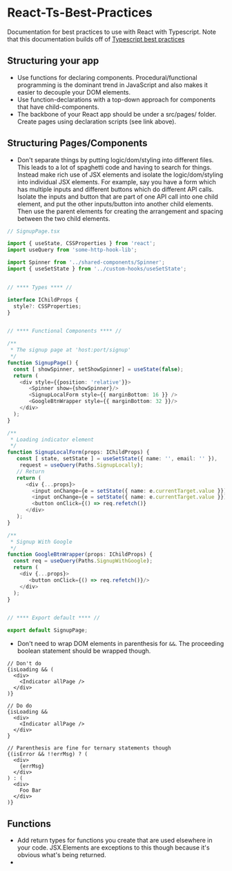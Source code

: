 # React-Ts-Best-Practices

Documentation for best practices to use with React with Typescript. Note that this documentation builds off of <a href="https://github.com/seanpmaxwell/Typescript-Best-Practices">Typescript best practices</a>


## Structuring your app

- Use functions for declaring components. Procedural/functional programming is the dominant trend in JavaScript and also makes it easier to decouple your DOM elements.
- Use function-declarations with a top-down approach for components that have child-components.
- The backbone of your React app should be under a src/pages/ folder. Create pages using declaration scripts (see link above).


## Structuring Pages/Components

- Don't separate things by putting logic/dom/styling into different files. This leads to a lot of spaghetti code and having to search for things. Instead make rich use of JSX elements and isolate the logic/dom/styling into individual JSX elements. For example, say you have a form which has multiple inputs and different buttons which do different API calls. Isolate the inputs and button that are part of one API call into one child element, and put the other inputs/button into another child elements. Then use the parent elements for creating the arrangement and spacing between the two child elements.
```typescript
// SignupPage.tsx

import { useState, CSSProperties } from 'react';
import useQuery from 'some-http-hook-lib';

import Spinner from '../shared-components/Spinner';
import { useSetState } from '../custom-hooks/useSetState';


// **** Types **** //

interface IChildProps {
  style?: CSSProperties;
}


// **** Functional Components **** //

/**
 * The signup page at 'host:port/signup'
 */
function SignupPage() {
  const [ showSpinner, setShowSpinner] = useState(false);
  return (
    <div style={{position: 'relative'}}>
       <Spinner show={showSpinner}/>
       <SignupLocalForm style={{ marginBottom: 16 }} />
       <GoogleBtnWrapper style={{ marginBottom: 32 }}/>
    </div>
  );
}

/**
 * Loading indicator element
 */
function SignupLocalForm(props: IChildProps) {
   const [ state, setState ] = useSetState({ name: '', email: '' }),
    request = useQuery(Paths.SignupLocally);
   // Return
   return (
      <div {...props}>
        <input onChange={e = setState({ name: e.currentTarget.value }})/>
        <input onChange={e = setState({ name: e.currentTarget.value }})/>
        <button onClick={() => req.refetch()}
      </div>
   );
}

/**
 * Signup With Google
 */
function GoogleBtnWrapper(props: IChildProps) {
  const req = useQuery(Paths.SignupWithGoogle);
  return (
    <div {...props}>
       <button onClick={() => req.refetch()}/>
    </div>
  );
}


// **** Export default **** //

export default SignupPage;
```

- Don't need to wrap DOM elements in parenthesis for `&&`. The proceeding boolean statement should be wrapped though.
```
// Don't do
{isLoading && (
  <div>
    <Indicator allPage />
  </div>
)}

// Do do
{isLoading && 
  <div>
    <Indicator allPage />
  </div>
}

// Parenthesis are fine for ternary statements though
{(isError && !!errMsg) ? (
  <div>
    {errMsg}
  </div>
) : (
  <div>
    Foo Bar
  </div>
)}
```

## Functions
- Add return types for functions you create that are used elsewhere in your code. JSX.Elements are exceptions to this though because it's obvious what's being returned.
- 
